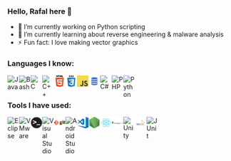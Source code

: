 ### Hello, Rafal here 👋


<!-- **rr016/rr016** is a ✨ _special_ ✨ repository because its `README.md` (this file) appears on your GitHub profile. -->

- 🔭 I’m currently working on Python scripting
- 🌱 I’m currently learning about reverse engineering & malware analysis
- ⚡ Fun fact: I love making vector graphics

### Languages I know:

<!-- Date learned -->
<!-- August 2017 --> <img align="left" alt="Java" width="26px" src="https://upload.wikimedia.org/wikipedia/en/3/30/Java_programming_language_logo.svg" />
<!-- October 2017 --> <img align="left" alt="Bash" width="26px" src="https://upload.wikimedia.org/wikipedia/commons/8/82/Gnu-bash-logo.svg" />
<!-- January 2018 --> <img align="left" alt="C" width="26px" src="https://upload.wikimedia.org/wikipedia/commons/3/35/The_C_Programming_Language_logo.svg" />
<!-- January 2018 --> <img align="left" alt="C++" width="26px" src="https://upload.wikimedia.org/wikipedia/commons/1/18/ISO_C%2B%2B_Logo.svg" />
<!-- June 2019 --> <img align="left" alt="HTML5" width="26px" src="https://raw.githubusercontent.com/github/explore/80688e429a7d4ef2fca1e82350fe8e3517d3494d/topics/html/html.png" />
<!-- June 2019 --> <img align="left" alt="CSS3" width="26px" src="https://raw.githubusercontent.com/github/explore/80688e429a7d4ef2fca1e82350fe8e3517d3494d/topics/css/css.png" />
<!-- June 2019 --> <img align="left" alt="JavaScript" width="26px" src="https://raw.githubusercontent.com/github/explore/80688e429a7d4ef2fca1e82350fe8e3517d3494d/topics/javascript/javascript.png" />
<!-- January 2020 --> <img align="left" alt="SQL" width="26px" src="https://raw.githubusercontent.com/github/explore/80688e429a7d4ef2fca1e82350fe8e3517d3494d/topics/sql/sql.png" />
<!-- January 2020 --> <img align="left" alt="C#" width="26px" src="https://upload.wikimedia.org/wikipedia/commons/7/7a/C_Sharp_logo.svg" />
<!-- February 2020 --> <img align="left" alt="PHP" width="26px" src="https://upload.wikimedia.org/wikipedia/commons/2/27/PHP-logo.svg" />
<!-- June 2020 --> <img align="left" alt="Python" width="26px" src="https://upload.wikimedia.org/wikipedia/commons/c/c3/Python-logo-notext.svg" />

<br />
<br />

### Tools I have used:

<!-- Date learned -->
<!-- August 2017 --> <img align="left" alt="Eclipse" width="26px" src="https://upload.wikimedia.org/wikipedia/commons/d/d0/Eclipse-Luna-Logo.svg" />
<!-- August 2017 --> <img align="left" alt="VMware" width="26px" src="https://upload.wikimedia.org/wikipedia/commons/9/9a/Vmware.svg" />
<!-- August 2017 --> <img align="left" alt="Terminal" width="26px" src="https://raw.githubusercontent.com/github/explore/80688e429a7d4ef2fca1e82350fe8e3517d3494d/topics/terminal/terminal.png" />
<!-- January 2018 --> <img align="left" alt="Visual Studio" width="26px" src="https://upload.wikimedia.org/wikipedia/commons/e/e4/Visual_Studio_2013_Logo.svg" />
<!-- September 2018 --> <img align="left" alt="Git" width="26px" src="https://raw.githubusercontent.com/github/explore/80688e429a7d4ef2fca1e82350fe8e3517d3494d/topics/git/git.png" />
<!-- October 2018 --> <img align="left" alt="Android Studio" width="26px" src="https://upload.wikimedia.org/wikipedia/commons/archive/3/34/20200227145552%21Android_Studio_icon.svg" />
<!-- June 2019 --> <img align="left" alt="Visual Studio Code" width="26px" src="https://raw.githubusercontent.com/github/explore/80688e429a7d4ef2fca1e82350fe8e3517d3494d/topics/visual-studio-code/visual-studio-code.png" />
<!-- June 2019 --> <img align="left" alt="Node.js" width="26px" src="https://raw.githubusercontent.com/github/explore/80688e429a7d4ef2fca1e82350fe8e3517d3494d/topics/nodejs/nodejs.png" />
<!-- June 2019 --> <img align="left" alt="React" width="26px" src="https://raw.githubusercontent.com/github/explore/80688e429a7d4ef2fca1e82350fe8e3517d3494d/topics/react/react.png" />
<!-- June 2019 --> <img align="left" alt="MongoDB" width="26px" src="https://raw.githubusercontent.com/github/explore/80688e429a7d4ef2fca1e82350fe8e3517d3494d/topics/mongodb/mongodb.png" />
<!-- January 2020 --> <img align="left" alt="Unity" width="26px" src="https://upload.wikimedia.org/wikipedia/commons/1/19/Unity_Technologies_logo.svg" />
<!-- January 2020 --> <img align="left" alt="MySQL" width="26px" src="https://raw.githubusercontent.com/github/explore/80688e429a7d4ef2fca1e82350fe8e3517d3494d/topics/mysql/mysql.png" />
<!-- February 2020 --> <img align="left" alt="JUnit" width="26px" src="https://avatars1.githubusercontent.com/u/874086?s=200&v=4" />

